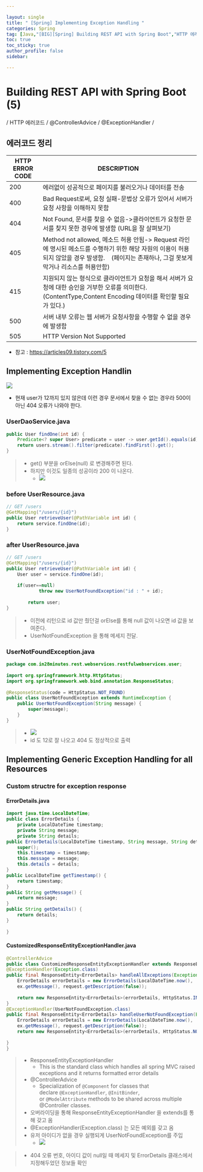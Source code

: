 ```yaml
---

layout: single
title: " [Spring] Implementing Exception Handling "
categories: Spring
tag: [Java,"[BIG][Spring] Building REST API with Spring Boot","HTTP 에러코드","@ControllerAdvice","@ExceptionHandler"]
toc: true
toc_sticky: true
author_profile: false
sidebar:

---
```

# Building REST API with Spring Boot (5)

/ HTTP 에러코드 / @ControllerAdvice / @ExceptionHandler / 

## 에러코드 정리


| HTTP ERROR CODE |              DESCRIPTION                                         |
| --------------- | ----------------------------------------------------- |
| 200             | 에러없이 성공적으로 페이지를 불러오거나 데이터를 전송 |
| 400             | Bad Request로써, 요청 실패-문법상 오류가 있어서 서버가 요청 사항을 이해하지 못함                                        |
| 404             | Not Found, 문서를 찾을 수 없음->클라이언트가 요청한 문서를 찾지 못한 경우에 발생함 (URL을 잘 살펴보기)                               |
| 405             | Method not allowed, 메소드 허용 안됨-> Request 라인에 명시된 메소드를 수행하기 위한 해당 자원의 이용이 허용되지 않았을 경우 발생함.    (페이지는 존재하나, 그걸 못보게 막거나 리소스를 허용안함)                                                |
| 415             |    지원되지 않는 형식으로 클라이언트가 요청을 해서 서버가 요청에 대한 승인을 거부한 오류를 의미한다.(ContentType,Content Encoding 데이터를 확인할 필요가 있다.) |
| 500             |       서버 내부 오류는 웹 서버가 요청사항을 수행할 수 없을 경우에 발생함                                                |
| 505                |     HTTP Version Not Supported                                                  |


- 참고 : https://articles09.tistory.com/5

## Implementing Exception Handlin

![](https://i.imgur.com/wK4HdHt.png)

- 현재 user가 12까지 있지 않은데 이런 경우 문서에서 찾을 수 없는 경우라
  500이 아닌 404 오류가 나와야 한다.

### UserDaoService.java
```java
public User findOne(int id) {  
	Predicate<? super User> predicate = user -> user.getId().equals(id);  
	return users.stream().filter(predicate).findFirst().get();  
}
```
>- get() 부분을 orElse(null) 로 변경해주면 된다.
>- 하지만 이것도 일종의 성공이라 200 이 나온다.
>	- ![](https://i.imgur.com/auqsQ3Y.png)

### before UserResource.java

```java
// GET /users  
@GetMapping("/users/{id}")  
public User retrieveUser(@PathVariable int id) {  
	return service.findOne(id);  
}
```

### after UserResource.java

```java
// GET /users  
@GetMapping("/users/{id}")  
public User retrieveUser(@PathVariable int id) {  
	User user = service.findOne(id);  
  
	if(user==null)  
			throw new UserNotFoundException("id : " + id);  
		  
		return user;  
}
```
>- 이전에 리턴으로 id 값만 줬던걸 orElse를 통해 null 값이 나오면 id 값을 보여준다.
>- UserNotFoundException 을 통해 메세지 전달.

### UserNotFoundException.java
```java
package com.in28minutes.rest.webservices.restfulwebservices.user;  
  
import org.springframework.http.HttpStatus;  
import org.springframework.web.bind.annotation.ResponseStatus;  
  
@ResponseStatus(code = HttpStatus.NOT_FOUND)  
public class UserNotFoundException extends RuntimeException {  
	public UserNotFoundException(String message) {  
		super(message);  
	}  
}
```

>- ![](https://i.imgur.com/zXKu1Kn.png)
>- id 도 12로 잘 나오고 404 도 정상적으로 출력


## Implementing Generic Exception Handling for all Resources

### Custom structre for exception response

#### ErrorDetails.java
```java
import java.time.LocalDateTime;  
public class ErrorDetails {  
	private LocalDateTime timestamp;  
	private String message;  
	private String details;  
public ErrorDetails(LocalDateTime timestamp, String message, String details) {  
	super();  
	this.timestamp = timestamp;  
	this.message = message;  
	this.details = details;  
}  
public LocalDateTime getTimestamp() {  
	return timestamp;  
}  
public String getMessage() {  
	return message;  
}  
public String getDetails() {  
	return details;  
}  
  
}
```

#### CustomizedResponseEntityExceptionHandler.java

```java
@ControllerAdvice  
public class CustomizedResponseEntityExceptionHandler extends ResponseEntityExceptionHandler{  
@ExceptionHandler(Exception.class)  
public final ResponseEntity<ErrorDetails> handleAllExceptions(Exception ex, WebRequest request) throws Exception {  
	ErrorDetails errorDetails = new ErrorDetails(LocalDateTime.now(),  
	ex.getMessage(), request.getDescription(false));  
	  
	return new ResponseEntity<ErrorDetails>(errorDetails, HttpStatus.INTERNAL_SERVER_ERROR);  
}  
@ExceptionHandler(UserNotFoundException.class)  
public final ResponseEntity<ErrorDetails> handleUserNotFoundException(Exception ex, WebRequest request) throws Exception {  
	ErrorDetails errorDetails = new ErrorDetails(LocalDateTime.now(),  
	ex.getMessage(), request.getDescription(false));  
	return new ResponseEntity<ErrorDetails>(errorDetails, HttpStatus.NOT_FOUND);  
	  
}  
}
```
>- ResponseEntityExceptionHandler
>	- This is the standard class which handles all spring MVC raised exceptions and it returns formatted error details
>- @ControllerAdvice
>	- Specialization of `@Component` for classes that declare `@ExceptionHandler`, `@InitBinder`, or `@ModelAttribute` methods to be shared across multiple @Controller classes.
>- 오버라이딩을 통해 ResponseEntityExceptionHandler 을 extends를 통해 갖고 옴
>- @ExceptionHandler(Exception.class) 는 모든 예외를 갖고 옴
>- 유저 아이디가 없을 경우 실행되게 UserNotFoundException를 주입
>	- ![](https://i.imgur.com/Q0BPkmA.png)

>	- 404 오류 번호, 아이디 값이 null일 때 메세지 및  ErrorDetails 클래스에서 지정해두었던 정보들 확인
